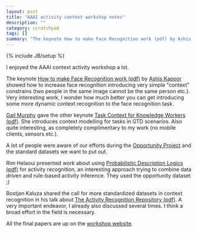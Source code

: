 ```yaml
---
layout: post
title: "AAAI activity context workshop notes"
description: ""
category: scratchpad 
tags: []
summary: "The keynote How to make Face Recognition work (pdf) by Ashis Kapoor ..."
---
```


{% include JB/setup %}

I enjoyed the AAAI context activity workshop a lot.

The keynote [How to make Face 
Recognition work (pdf)](http://www.aaai.org/ocs/index.php/WS/AAAIW12/paper/view/5292/5556) 
by [Ashis Kapoor](http://research.microsoft.com/en-us/um/people/akapoor/)
showed how to increase face recognition introducing very simple "context" constrains
(two people in the same image cannot be the same person etc.).
Very interesting work, I wonder how much better you can get introducing 
some more dynamic context recognition to the face recognition task.

[Gail Murphy](http://www.cs.ubc.ca/~murphy/) gave the other keynote 
[Task Context for Knowledge Workers (pdf)](http://www.aaai.org/ocs/index.php/WS/AAAIW12/paper/view/5302/5557).
She introduces context modelling for tasks in GTD scenarios.
Also quite interesting, as completely complimentary to my work (no mobile
clients, sensors etc.).

A lot of people were aware of our efforts during the
[Opportunity Project](http://www.opportunity-project.eu/) and the standard datasets we want to put out.

Rim Helaoui presented work about using [Probabilistic Description Logics (pdf)](http://www.aaai.org/ocs/index.php/WS/AAAIW12/paper/view/5269/5552)
for activity recognition, an interesting approach trying to combine
  data driven and rule-based activity inference. They used 
  the opportunity dataset ;)

Bostjan Kaluza shared the call for more standardized datasets in context recognition
in his talk about [The Activity Recognition Repository (pdf)](http://www.aaai.org/ocs/index.php/WS/AAAIW12/paper/view/5305/5555).
A very important endeavor, I already also discussed several times.
I think a broad effort in the field is necessary.

All the final papers are up on the [workshop website](http://activitycontext.org/final-papers/).

